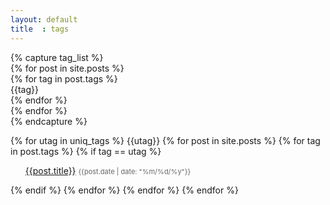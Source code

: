 ```yaml
---
layout: default
title  : tags
---
```

  {% capture tag_list %}		
  {% for post in site.posts %}		
  {% for tag in post.tags %}		
  {{tag}}		
  {% endfor %}		
  {% endfor %}		
  {% endcapture %}
  
  {% for utag in uniq_tags %}
  {{utag}}
  {% for post in site.posts %}
  {% for tag in post.tags %}
  {% if tag == utag %}
    <ul class="archive_list">
      <a class="archive_list_article_link" href='{{post.url}}'>{{post.title}}</a> <time style="color:#666;font-size:11px;" datetime='{{post.date | date: "%Y-%m-%d"}}'>{{post.date | date: "%m/%d/%y"}}</time>
    </ul>
  {% endif %}
  {% endfor %}
  {% endfor %}
  {% endfor %}


